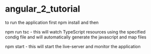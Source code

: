 # angular_2_tutorial
to run the application first npm install and then


npm run tsc  - this will watch TypeScript resources using the specified condig file and will automatically generate the javascript and map files

npm start - this will start the live-server and monitor the application
